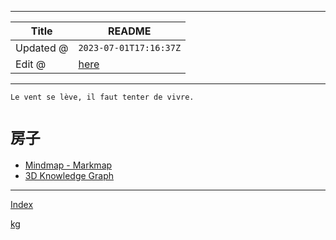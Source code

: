 -----

| Title     | README                                         |
| --------- | ---------------------------------------------- |
| Updated @ | `2023-07-01T17:16:37Z`                         |
| Edit @    | [here](https://github.com/junxnone/F/issues/2) |

-----

`Le vent se lève,
‌‍‍‌‍​‌‌‍​‍‌‌‌‌​‌‌‍‍‍​‌‍‍‍‍​‌‍‍‍‍​‌‍‍‌‍​‌‌‍​‍‍‌‌‌​‌‌‍‍‍​‌‌‌‍‍​‌‍‍‍‍​‌‍‍‌‍​‌‌‍​‌‌‌‌‍​‌‌‍‌​‍‌‌‌‌​‍‍‍‍‍​‍‍‍​‍‌​‌​‌‌‌​‌‌‌‌​‌‌‍il
faut tenter de vivre.`

# `房子`

  - [Mindmap -
    Markmap](https://junxnone.github.io/jstools/mdmarkmap?md=https://junxnone.github.io/F/_sidebar.md)
  - [3D Knowledge
    Graph](https://junxnone.github.io/jstools/3dkg/?json=https://junxnone.github.io/F/kg.json)

-----

[Index](_sidebar.md ":include")

[kg](https://junxnone.github.io/jstools/3dkg/?json=https://junxnone.github.io/F/kg.json ":include :type=iframe width=100% height=800px")
